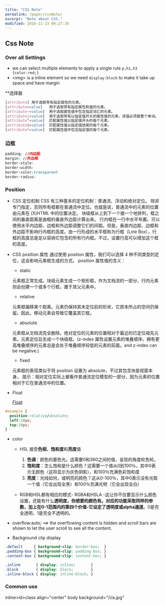 ```yaml
---
title: "CSS Note"
permalink: /paper/cssNote/
excerpt: "Note about CSS."
modified: 2016-11-23 09:27:39
---
```

## Css Note

### Over all Settings
- we can select multiple elements to apply a single rule `p,h1,h3 {color:red;}`
- \<img\> is a inline element so we need `display:block` to make it take up space and have margin

**选择器

```css
[attribute]	用于选取带有指定属性的元素。
[attribute=value]	用于选取带有指定属性和值的元素。
[attribute~=value]	用于选取属性值中包含指定词汇的元素。
[attribute|=value]	用于选取带有以指定值开头的属性值的元素，该值必须是整个单词。
[attribute^=value]	匹配属性值以指定值开头的每个元素。
[attribute$=value]	匹配属性值以指定值结尾的每个元素。
[attribute*=value]	匹配属性值中包含指定值的每个元素。
```
### 边框
```css
padding: //内边距
margin: //外边框
border-style:
border-width:
border-color:transparent
border-radius:
```
### Position
- CSS 定位机制
  CSS 有三种基本的定位机制：普通流、浮动和绝对定位。
  除非专门指定，否则所有框都在普通流中定位。也就是说，普通流中的元素的位置由元素在 (X)HTML 中的位置决定。
  块级框从上到下一个接一个地排列，框之间的垂直距离是由框的垂直外边距计算出来。
  行内框在一行中水平布置。可以使用水平内边距、边框和外边距调整它们的间距。但是，垂直内边距、边框和外边距不影响行内框的高度。由一行形成的水平框称为行框（Line Box），行框的高度总是足以容纳它包含的所有行内框。不过，设置行高可以增加这个框的高度。

- CSS position 属性
  通过使用 position 属性，我们可以选择 4 种不同类型的定位，这会影响元素框生成的方式。
  position 属性值的含义：

  - static

  元素框正常生成。块级元素生成一个矩形框，作为文档流的一部分，行内元素则会创建一个或多个行框，置于其父元素中。

  - relative

  元素框偏移某个距离。元素仍保持其未定位前的形状，它原本所占的空间仍保留。因此，移动元素会导致它覆盖其它框。

  - absolute

  元素框从文档流完全删除。绝对定位的元素的位置相对于最近的已定位祖先元素。元素定位后生成一个块级框。(z-index 属性设置元素的堆叠顺序。拥有更高堆叠顺序的元素总是会处于堆叠顺序较低的元素的前面。and z-index can be negative.)

  - fixed

  元素框的表现类似于将 position 设置为 absolute，不过其包含块是视窗本身。
  提示：相对定位实际上被看作普通流定位模型的一部分，因为元素的位置相对于它在普通流中的位置。

- Float

  [Float](http://www.w3school.com.cn/css/css_positioning_floating.asp)

```css
#example {
  position:relative/absolute;
  left:20px;
  top:20px;
}
```









* color

  * HSL 接受**色相**，**饱和度**和**亮度**值
    1. **色调**：颜色的基色光。这需要0和360之间的值，呈现的角度轮色轮。
    2. **饱和度**：怎么饱和是什么颜色？这需要一个值从0到100％，其中0表示无颜色（这将显示为灰色阴影），和100％充满色彩饱和度
    3. **亮度**：光线如何，或明亮的颜色？这从0-100％，其中0表示没有光取一个值（它会出现全黑）和100％充满光明（它会出现全白）

  * RGB和HSL都有相应的模式- RGBA和HSLA -这让你不仅要显示什么颜色设置，还能有什么**透明度，**你想要的颜色有。对应的功能采取同样的参数，加上在0-1范围内的第四个价值-它设定了透明度或**alpha通道**。0是完全透明，1是完全不透明的。

* overflow:auto; ==>  the overflowing content is hidden and scroll bars are shown to let the user scroll to see all the content.
* Background clip display
```CSS
.default     { background-clip: border-box;  }
.padding-box { background-clip: padding-box; }
.content-box { background-clip: content-box; }
```

```CSS
.inline       { display: inline;       }
.block        { display: block;        }
.inline-block { display: inline-block; }
```

### Common use
inline>id>class
align="center"
body background="/i/a.jpg"